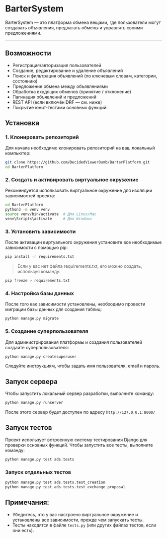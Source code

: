 # BarterSystem

BarterSystem — это платформа обмена вещами, где пользователи могут создавать объявления, предлагать обмены и управлять своими предложениями.

---

## Возможности

- Регистрация/авторизация пользователей
- Создание, редактирование и удаление объявлений
- Поиск и фильтрация объявлений (по ключевым словам, категории, состоянию)
- Предложение обмена между объявлениями
- Обработка входящих обменов (принятие / отклонение)
- Пагинация объявлений и предложений
- REST API (если включён DRF — см. ниже)
- Покрытие юнит-тестами основных функций

## Установка

### 1. Клонировать репозиторий

Для начала необходимо клонировать репозиторий на ваш локальный компьютер:

```bash
git clone https://github.com/DecidedViewerDumb/BarterPlatform.git
cd BarterPlatform
```

### 2. Создать и активировать виртуальное окружение

Рекомендуется использовать виртуальное окружение для изоляции зависимостей проекта:

```bash
cd BarterPlatform
python3 -m venv venv
source venv/bin/activate  # Для Linux/Mac
venv\Scripts\activate     # Для Windows
```

### 3. Установить зависимости

После активации виртуального окружения установите все необходимые зависимости с помощью pip:

```bash
pip install -r requirements.txt
```

> Если у вас нет файла requirements.txt, его можно создать, используя команду:

```bash
pip freeze > requirements.txt
```

### 4. Настройка базы данных

После того как зависимости установлены, необходимо провести миграции базы данных для создания таблиц:

```bash
python manage.py migrate
```

### 5. Создание суперпользователя

Для администрирования платформы и создания пользователей создайте суперпользователя:

```bash
python manage.py createsuperuser
```

Следуйте инструкциям, чтобы задать имя пользователя, email и пароль.

## Запуск сервера

Чтобы запустить локальный сервер разработки, выполните команду:

```bash
python manage.py runserver
```

После этого сервер будет доступен по адресу `http://127.0.0.1:8000/`

## Запуск тестов

Проект использует встроенную систему тестирования Django для проверки основных функций. Чтобы запустить все тесты, выполните команду:

```bash
python manage.py test ads.tests
```

### Запуск отдельных тестов

```bash
python manage.py test ads.tests.test_creation
python manage.py test ads.tests.test_exchange_proposal

```

## Примечания:

* Убедитесь, что у вас настроено виртуальное окружение и установлены все зависимости, прежде чем запускать тесты.
* Тесты находятся в файле `tests.py` (или других файлах тестов, если они есть).

